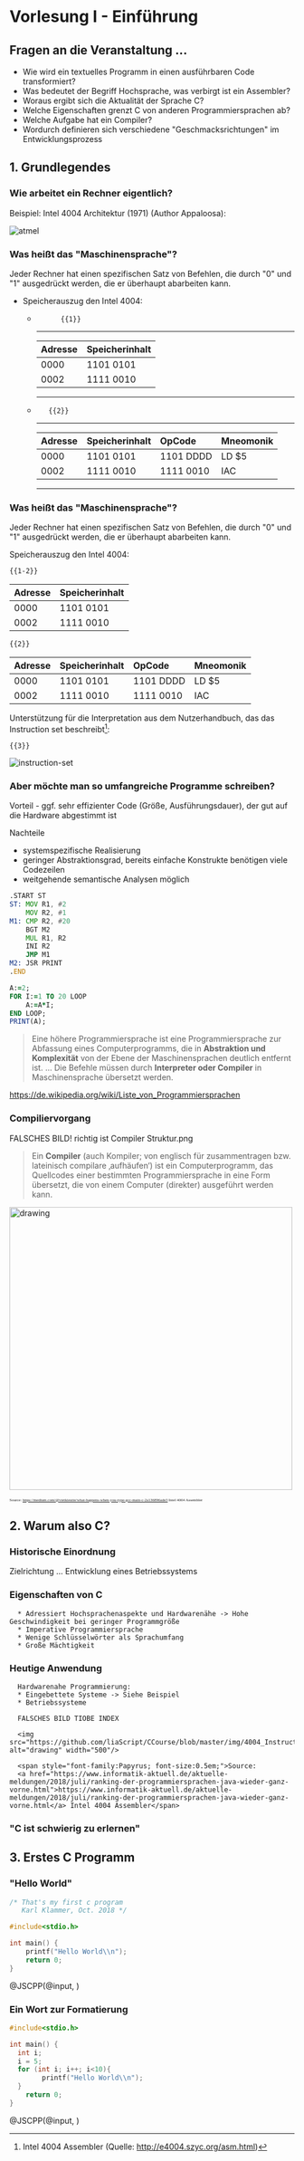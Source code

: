 <!--

author:   Sebastian Zug & André Dietrich
email:    zug@ovgu.de   & andre.dietrich@ovgu.de
version:  0.0.1
language: de
narrator: Deutsch Female

comment:  This is a very simple comment.
          Multiline is also okay.

translation: English   translation/english.md

script:   https://felixhao28.github.io/JSCPP/dist/JSCPP.es5.min.js

@JSCPP
<script>
  try {
    var output = "";
    JSCPP.run(`@0`, `@1`, {stdio: {write: s => { output += s.replace(/\n/g, "<br>");}}});
    output;
  } catch (msg) {
    var error = new LiaError(msg, 1);
    var log = msg.match(/(.*)\nline (\d+) \(column (\d+)\):.*\n.*\n(.*)/);
    var info = log[1] + " " + log[4];

    if (info.length > 80)
      info = info.substring(0,76) + "..."

    error.add_detail(0, info, "error", log[2]-1, log[3]);

    throw error;
  }
</script>
@end
-->

# Vorlesung I - Einführung

## Fragen an die Veranstaltung ...

* Wie wird ein textuelles Programm in einen ausführbaren Code transformiert?
* Was bedeutet der Begriff Hochsprache, was verbirgt ist ein Assembler?
* Woraus ergibt sich die Aktualität der Sprache C?
* Welche Eigenschaften grenzt C von anderen Programmiersprachen ab?
* Welche Aufgabe hat ein Compiler?
* Wordurch definieren sich verschiedene "Geschmacksrichtungen" im Entwicklungsprozess

## 1. Grundlegendes

### Wie arbeitet ein Rechner eigentlich?

Beispiel: Intel 4004 Architektur (1971) (Author Appaloosa):

![atmel](https://upload.wikimedia.org/wikipedia/commons/thumb/8/87/4004_arch.svg/1190px-4004_arch.svg.png)<!--style="width: 100%"-->


### Was heißt das "Maschinensprache"?

Jeder Rechner hat einen spezifischen Satz von Befehlen, die durch "0" und "1"
ausgedrückt werden, die er überhaupt abarbeiten kann.

* Speicherauszug den Intel 4004:
  *           {{1}}
    *******************************
    | Adresse | Speicherinhalt |
    |:--------|:---------------|
    | 0000    | 1101 0101      |
    | 0002    | 1111 0010      |
    ********************************
  *        {{2}}
    *****************************************************
    | Adresse | Speicherinhalt | OpCode     | Mneomonik |
    |:--------|:---------------|:-----------|:----------|
    | 0000    | 1101 0101      | 1101 DDDD  | LD $5     |
    | 0002    | 1111 0010      | 1111 0010  | IAC       |
    *****************************************************


### Was heißt das "Maschinensprache"?

Jeder Rechner hat einen spezifischen Satz von Befehlen, die durch "0" und "1"
ausgedrückt werden, die er überhaupt abarbeiten kann.

Speicherauszug den Intel 4004:

    {{1-2}}
| Adresse | Speicherinhalt |
|:--------|:---------------|
| 0000    | 1101 0101      |
| 0002    | 1111 0010      |

    {{2}}
| Adresse | Speicherinhalt | OpCode     | Mneomonik |
|:--------|:---------------|:-----------|:----------|
| 0000    | 1101 0101      | 1101 DDDD  | LD $5     |
| 0002    | 1111 0010      | 1111 0010  | IAC       |


Unterstützung für die Interpretation aus dem Nutzerhandbuch, das das Instruction set beschreibt[^1]:

    {{3}}
![instruction-set](../img/4004_Instruction_set.png)<!-- width="100%" -->


[^1]: Intel 4004 Assembler (Quelle: http://e4004.szyc.org/asm.html)

### Aber möchte man so umfangreiche Programme schreiben?

Vorteil - ggf. sehr effizienter Code (Größe, Ausführungsdauer), der gut auf die Hardware abgestimmt ist

Nachteile

* systemspezifische Realisierung
* geringer Abstraktionsgrad, bereits einfache Konstrukte benötigen viele Codezeilen
* weitgehende semantische Analysen möglich

``` asm Assembly
.START ST
ST: MOV R1, #2
    MOV R2, #1
M1: CMP R2, #20
    BGT M2
    MUL R1, R2
    INI R2
    JMP M1
M2: JSR PRINT
.END
```

``` fortran Fortran
A:=2;
FOR I:=1 TO 20 LOOP
    A:=A*I;
END LOOP;
PRINT(A);
```

> Eine höhere Programmiersprache ist eine Programmiersprache zur Abfassung eines
> Computerprogramms, die in **Abstraktion und Komplexität** von der Ebene der
> Maschinensprachen deutlich entfernt ist. ... Die Befehle müssen durch
> **Interpreter oder Compiler** in Maschinensprache übersetzt werden.

https://de.wikipedia.org/wiki/Liste_von_Programmiersprachen

### Compiliervorgang

FALSCHES BILD! richtig ist Compiler Struktur.png

> Ein **Compiler** (auch Kompiler; von englisch für zusammentragen bzw. lateinisch
> compilare ‚aufhäufen‘) ist ein Computerprogramm, das Quellcodes einer bestimmten
> Programmiersprache in eine Form übersetzt, die von einem Computer (direkter)
> ausgeführt werden kann.

<img src="https://github.com/liaScript/CCourse/blob/master/img/4004_Instruction_set.png" alt="drawing" width="500"/>

<span style="font-family:Papyrus; font-size:0.5em;">Source:
<a href="https://medium.com/@vietkieutie/what-happens-when-you-type-gcc-main-c-2a136896ade3">https://medium.com/@vietkieutie/what-happens-when-you-type-gcc-main-c-2a136896ade3</a> Intel 4004 Assembler</span>

## 2. Warum also C?

### Historische Einordnung

Zielrichtung ... Entwicklung eines Betriebssystems

### Eigenschaften von C

      * Adressiert Hochsprachenaspekte und Hardwarenähe -> Hohe Geschwindigkeit bei geringer Programmgröße
      * Imperative Programmiersprache
      * Wenige Schlüsselwörter als Sprachumfang
      * Große Mächtigkeit

### Heutige Anwendung

      Hardwarenahe Programmierung:
      * Eingebettete Systeme -> Siehe Beispiel
      * Betriebssysteme

      FALSCHES BILD TIOBE INDEX

      <img src="https://github.com/liaScript/CCourse/blob/master/img/4004_Instruction_set.png" alt="drawing" width="500"/>

      <span style="font-family:Papyrus; font-size:0.5em;">Source:
      <a href="https://www.informatik-aktuell.de/aktuelle-meldungen/2018/juli/ranking-der-programmiersprachen-java-wieder-ganz-vorne.html">https://www.informatik-aktuell.de/aktuelle-meldungen/2018/juli/ranking-der-programmiersprachen-java-wieder-ganz-vorne.html</a> Intel 4004 Assembler</span>

### "C ist schwierig zu erlernen"


## 3. Erstes C Programm


### "Hello World"

```cpp                     HelloWorld.c
/* That's my first c program
   Karl Klammer, Oct. 2018 */

#include<stdio.h>

int main() {
	printf("Hello World\\n");
	return 0;
}
```
@JSCPP(@input, )

### Ein Wort zur Formatierung

```cpp                     HelloWorld.c
#include<stdio.h>

int main() {
  int i;
  i = 5;
  for (int i; i++; i<10){
	    printf("Hello World\\n");
  }
	return 0;
}
```
@JSCPP(@input, )
